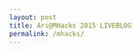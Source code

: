 ```yaml
---
layout: post
title: Ari@MHacks 2015 LIVEBLOG
permalink: /mhacks/
---
```


<div id="24lb_thread"></div>
<script type="text/javascript">
(function() {
var lb24 = document.createElement('script'); lb24.type = 'text/javascript'; lb24.id = '24lbScript'; lb24.async = true; lb24.charset="utf-8";
lb24.src = '//v.24liveblog.com/embed/24.js?id=1282247';
(document.getElementsByTagName('head')[0] || document.getElementsByTagName('body')[0]).appendChild(lb24);})();
</script>